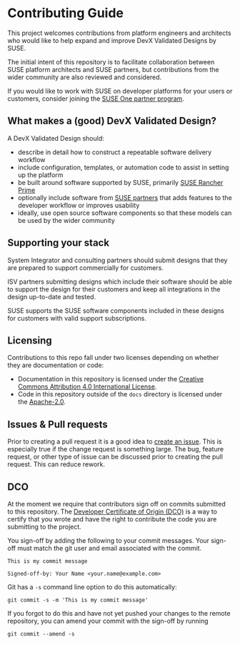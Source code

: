 # Contributing Guide

This project welcomes contributions from platform engineers and architects
who would like to help expand and improve DevX Validated Designs by SUSE. 

The initial intent of this repository is to facilitate collaboration between
SUSE platform architects and SUSE partners, but contributions from the wider
community are also reviewed and considered. 

If you would like to work with SUSE on developer platforms for your users or
customers, consider joining the [SUSE One partner
program](https://www.suse.com/partners/become-partner/).

## What makes a (good) DevX Validated Design? 

A DevX Validated Design should:
* describe in detail how to construct a repeatable software delivery workflow
* include configuration, templates, or automation code to assist in setting up the platform
* be built around software supported by SUSE, primarily [SUSE Rancher
  Prime](https://www.rancher.com/products/rancher-platform)
* optionally include software from [SUSE
  partners](https://www.suse.com/pcsc/home#search?platforms=1027) that adds
  features to the developer workflow or improves usability
* ideally, use open source software components so that these models can be used
  by the wider community

## Supporting your stack

System Integrator and consulting partners should submit designs that they are
prepared to support commercially for customers. 

ISV partners submitting designs which include their software should be able to
support the design for their customers and keep all integrations in the design
up-to-date and tested.

SUSE supports the SUSE software components included in these designs for
customers with valid support subscriptions. 

## Licensing

Contributions to this repo fall under two licenses depending on whether they are
documentation or code:

* Documentation in this repository is licensed under the [Creative Commons
  Attribution 4.0 International License](docs/LICENSE).
* Code in this repository outside of the `docs` directory is licensed under the
  [Apache-2.0](LICENSE).

## Issues & Pull requests

Prior to creating a pull request it is a good idea to [create an issue].
This is especially true if the change request is something large.
The bug, feature request, or other type of issue can be discussed prior to
creating the pull request. This can reduce rework.

[create an issue]: https://github.com/rancher/devx-designs/issues/new

## DCO

At the moment we require that contributors sign off on commits submitted to this
repository. The [Developer Certificate of Origin
(DCO)](https://probot.github.io/apps/dco/) is a way to certify that you wrote
and have the right to contribute the code you are submitting to the project.

You sign-off by adding the following to your commit messages. Your sign-off must
match the git user and email associated with the commit.

    This is my commit message

    Signed-off-by: Your Name <your.name@example.com>

Git has a `-s` command line option to do this automatically:

    git commit -s -m 'This is my commit message'

If you forgot to do this and have not yet pushed your changes to the remote
repository, you can amend your commit with the sign-off by running 

    git commit --amend -s 
